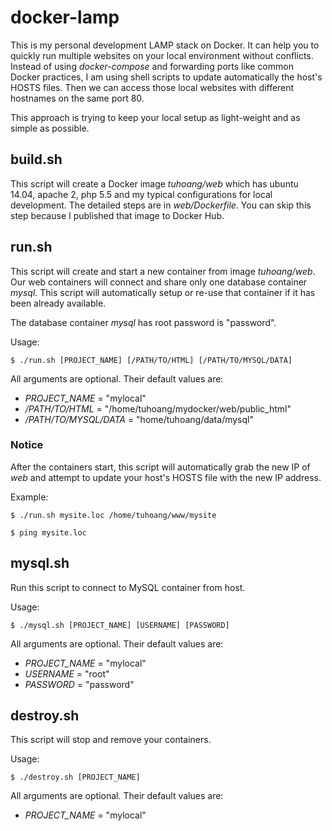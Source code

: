 # docker-lamp

This is my personal development LAMP stack on Docker. It can help you to quickly run multiple websites on your local environment without conflicts. Instead of using *docker-compose* and forwarding ports like common Docker practices, I am using shell scripts to update automatically the host's HOSTS files. Then we can access those local websites with different hostnames on the same port 80.

This approach is trying to keep your local setup as light-weight and as simple as possible.

## build.sh

This script will create a Docker image *tuhoang/web* which has ubuntu 14.04, apache 2, php 5.5 and my typical configurations for local development. The detailed steps are in *web/Dockerfile*. You can skip this step because I published that image to Docker Hub.

## run.sh

This script will create and start a new container from image *tuhoang/web*. Our web containers will connect and share only one database container *mysql*. This script will automatically setup or re-use that container if it has been already available.

The database container *mysql* has root password is "password".

Usage:
```
$ ./run.sh [PROJECT_NAME] [/PATH/TO/HTML] [/PATH/TO/MYSQL/DATA]
```
All arguments are optional. Their default values are:
- *PROJECT_NAME* = "mylocal"
- */PATH/TO/HTML* = "/home/tuhoang/mydocker/web/public_html"
- */PATH/TO/MYSQL/DATA* = "home/tuhoang/data/mysql"

### Notice

After the containers start, this script will automatically grab the new IP of *web* and attempt to update your host's HOSTS file with the new IP address.

Example:
```
$ ./run.sh mysite.loc /home/tuhoang/www/mysite

$ ping mysite.loc
```

## mysql.sh

Run this script to connect to MySQL container from host.

Usage:
```
$ ./mysql.sh [PROJECT_NAME] [USERNAME] [PASSWORD]
```
All arguments are optional. Their default values are:
- *PROJECT_NAME* = "mylocal"
- *USERNAME* = "root"
- *PASSWORD* = "password"

## destroy.sh

This script will stop and remove your containers.

Usage:
```
$ ./destroy.sh [PROJECT_NAME]
```
All arguments are optional. Their default values are:
- *PROJECT_NAME* = "mylocal"
